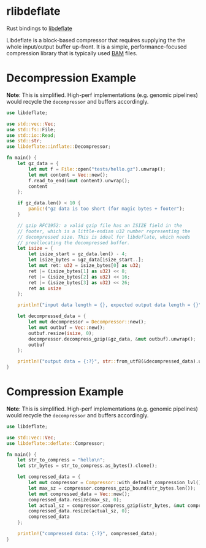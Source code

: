 # rlibdeflate

Rust bindings to [libdeflate](https://github.com/ebiggers/libdeflate)

Libdeflate is a block-based compressor that requires supplying the the
whole input/output buffer up-front. It is a simple,
performance-focused compression library that is typically used
[BAM](https://samtools.github.io/hts-specs/SAMv1.pdf) files.


# Decompression Example

**Note**: This is simplified. High-perf implementations (e.g. genomic
          pipelines) would recycle the `decompressor` and buffers
          accordingly.

```rust
use libdeflate;

use std::vec::Vec;
use std::fs::File;
use std::io::Read;
use std::str;
use libdeflate::inflate::Decompressor;

fn main() {
    let gz_data = {
        let mut f = File::open("tests/hello.gz").unwrap();
        let mut content = Vec::new();
        f.read_to_end(&mut content).unwrap();
        content
    };

    if gz_data.len() < 10 {
        panic!("gz data is too short (for magic bytes + footer");
    }

    // gzip RFC1952: a valid gzip file has an ISIZE field in the
    // footer, which is a little-endian u32 number representing the
    // decompressed size. This is ideal for libdeflate, which needs
    // preallocating the decompressed buffer.
    let isize = {
        let isize_start = gz_data.len() - 4;
        let isize_bytes = &gz_data[isize_start..];
        let mut ret: u32 = isize_bytes[0] as u32;
        ret |= (isize_bytes[1] as u32) << 8;
        ret |= (isize_bytes[2] as u32) << 16;
        ret |= (isize_bytes[3] as u32) << 26;
        ret as usize
    };

    println!("input data length = {}, expected output data length = {}", gz_data.len(), isize);

    let decompressed_data = {
        let mut decompressor = Decompressor::new();
        let mut outbuf = Vec::new();
        outbuf.resize(isize, 0);
        decompressor.decompress_gzip(&gz_data, &mut outbuf).unwrap();
        outbuf
    };

    println!("output data = {:?}", str::from_utf8(&decompressed_data).unwrap());
}
```


# Compression Example

**Note**: This is simplified. High-perf implementations (e.g. genomic
          pipelines) would recycle the `decompressor` and buffers
          accordingly.

```rust
use libdeflate;

use std::vec::Vec;
use libdeflate::deflate::Compressor;

fn main() {
    let str_to_compress = "hello\n";
    let str_bytes = str_to_compress.as_bytes().clone();

    let compressed_data = {
        let mut compressor = Compressor::with_default_compression_lvl();
        let max_sz = compressor.compress_gzip_bound(str_bytes.len());
        let mut compressed_data = Vec::new();
        compressed_data.resize(max_sz, 0);
        let actual_sz = compressor.compress_gzip(&str_bytes, &mut compressed_data).unwrap();
        compressed_data.resize(actual_sz, 0);
        compressed_data
    };

    println!("compressed data: {:?}", compressed_data);
}
```
